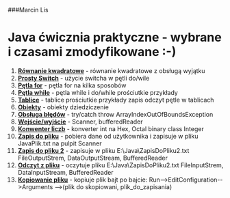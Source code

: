 
###Marcin Lis
# Java ćwicznia praktyczne  - wybrane i czasami zmodyfikowane :-)

1. **[Równanie kwadratowe](src/rownanieKwadratowe.java)** - równanie kwadratowe z obsługą wyjątku
2. **[Prosty Switch](src/prostySwich.java)** - użycie switcha w pętli do/wile
3. **[Pętla for](src/petlaFor.java)** - pętla for na kilka sposobów
4. **[Pętla while](src/pętlaWhile.java)** - pętla while i do/while prościutkie przykłady
5. **[Tablice](src/Tablice.java)** - tablice prościutkie przykłady zapis odczyt pętle w tablicach
6. **[Obiekty](src/Obikty/Main.java)** - obiekty dziedziczenie
7. **[Obsługa błędów](src/ObslugaBledow/Main.java)** - try/catch throw ArrayIndexOutOfBoundsException
8. **[Wejście/wyjście](src/WejscieWyjscie/Main.java)** - Scanner, bufferedReader
9. **[Konwenter liczb](src/WejscieWyjscie/KonwersjaLicz.java)** - konverter int na Hex, Octal binary class Integer
10. **[Zapis do pliku](src/WejscieWyjscie/ZapisDoPliku.java)** - pobiera dane od użytkownika i zapisuje w pliku JavaPlik.txt na pulpit Scanner
11. **[Zapis do pliku 2](src/WejscieWyjscie/ZapisDoPliku2.java)** -  zapisuje w pliku E:\Java\ZapisDoPliku2.txt FileOutputStrem, DataOutputStream, BufferedReader
12. **[Odczyt z pliku](src/WejscieWyjscie/OdczytZPliku.java)** -  oczytuje pliku E:\Java\ZapisDoPliku2.txt FileInputStrem, DataInputStream, BufferedReader
1. **[Kopiowanie pliku](src/WejscieWyjscie/KopiowaniePliku.java)** -  kopiuje plik bajt po bajcie: Run-->EditConfiguration-->Arguments -->(plik do skopiowani, plik_do_zapisania)

